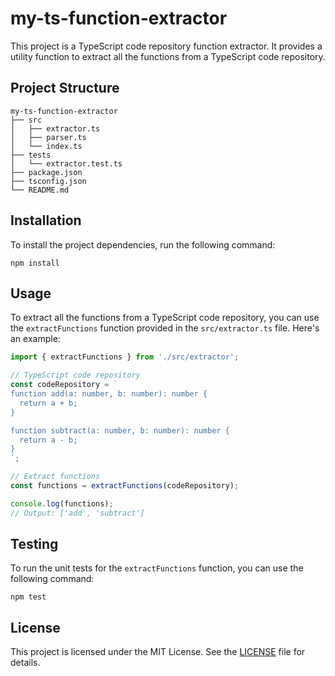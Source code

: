 # my-ts-function-extractor

This project is a TypeScript code repository function extractor. It provides a utility function to extract all the functions from a TypeScript code repository.

## Project Structure

```
my-ts-function-extractor
├── src
│   ├── extractor.ts
│   ├── parser.ts
│   └── index.ts
├── tests
│   └── extractor.test.ts
├── package.json
├── tsconfig.json
└── README.md
```

## Installation

To install the project dependencies, run the following command:

```
npm install
```

## Usage

To extract all the functions from a TypeScript code repository, you can use the `extractFunctions` function provided in the `src/extractor.ts` file. Here's an example:

```typescript
import { extractFunctions } from './src/extractor';

// TypeScript code repository
const codeRepository = `
function add(a: number, b: number): number {
  return a + b;
}

function subtract(a: number, b: number): number {
  return a - b;
}
`;

// Extract functions
const functions = extractFunctions(codeRepository);

console.log(functions);
// Output: ['add', 'subtract']
```

## Testing

To run the unit tests for the `extractFunctions` function, you can use the following command:

```
npm test
```

## License

This project is licensed under the MIT License. See the [LICENSE](LICENSE) file for details.